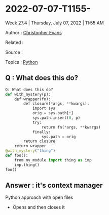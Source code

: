 # 2022-07-07-T1155-

Week 27.4 | Thursday, July 07, 2022 | 11:55 AM

Author : [Christopher Evans](https://www.linkedin.com/in/cevans11)

Related :

Source :

Topics : [Python](../Python.md)

## Q : What does this do?

```python
Q: What does this do?
def with_mystery(p):
    def wrapper(fn):
        def closure(*args, **kwargs):
            import sys
            orig = sys.path[:]
            sys.path.insert(0, p)
            try:
                return fn(*args, **kwargs)
            finally:
                sys.path = orig
        return closure
    return wrapper
@with_mystery("thing")
def foo():
    from my_module import thing as imp
    imp.thing()
foo()
```

## Answer : it's context manager

Python approach with open files

- Opens and then closes it
